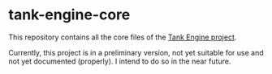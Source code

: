 # tank-engine-core
This repository contains all the core files of the [Tank Engine project](https://github.com/tdoel/tank-engine).

Currently, this project is in a preliminary version, not yet suitable for use and not yet documented (properly). I intend to do so in the near future.
